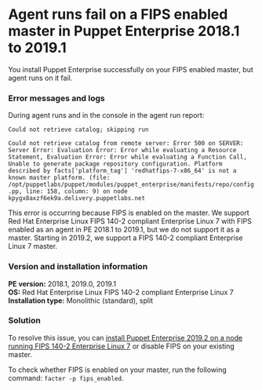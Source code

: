 # Agent runs fail on a FIPS enabled master in Puppet Enterprise 2018.1 to 2019.1
<p>You install Puppet Enterprise successfully on your FIPS enabled master, but agent runs on it fail.</p>
<h3 id="error-messages-and-logs">Error messages and logs</h3>
<p>During agent runs and in the console in the agent run report:</p>
<p><code>Could not retrieve catalog; skipping run</code></p>
<p><code>Could not retrieve catalog from remote server: Error 500 on SERVER: Server Error: Evaluation Error: Error while evaluating a Resource Statement, Evaluation Error: Error while evaluating a Function Call, Unable to generate package repository configuration. Platform described by facts['platform_tag'] 'redhatfips-7-x86_64' is not a known master platform. (file: /opt/puppetlabs/puppet/modules/puppet_enterprise/manifests/repo/config.pp, line: 158, column: 9) on node kpygx8axzf6ek9a.delivery.puppetlabs.net</code></p>
<p>This error is occurring because FIPS is enabled on the master. We support Red Hat Enterprise Linux FIPS 140-2 compliant Enterprise Linux 7 with FIPS enabled as an agent in PE 2018.1 to 2019.1, but we do not support it as a master. Starting in 2019.2, we support a FIPS 140-2 compliant Enterprise Linux 7 master.</p>
<h3 id="version-and-installation-information">Version and installation information</h3>
<p><strong>PE version:</strong> 2018.1, 2019.0, 2019.1<br> <strong>OS:</strong> Red Hat Enterprise Linux FIPS 140-2 compliant Enterprise Linux 7<br> <strong>Installation type:</strong> Monolithic (standard), split</p>
<h3 id="solution">Solution</h3>
<p>To resolve this issue, you can <a class="external-link" href="https://puppet.com/docs/pe/2019.2/installing_fips_pe.html" target="_self" rel="nofollow">install Puppet Enterprise 2019.2 on a node running FIPS 140-2 Enterprise Linux 7</a> or disable FIPS on your existing master.</p>
<p>To check whether FIPS is enabled on your master, run the following command: <code>facter -p fips_enabled</code>.</p>
